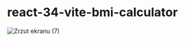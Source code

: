 # react-34-vite-bmi-calculator

![Zrzut ekranu (7)](https://user-images.githubusercontent.com/61388692/197631185-b2194083-222b-49f0-b539-b4a2d9312c2f.png)
